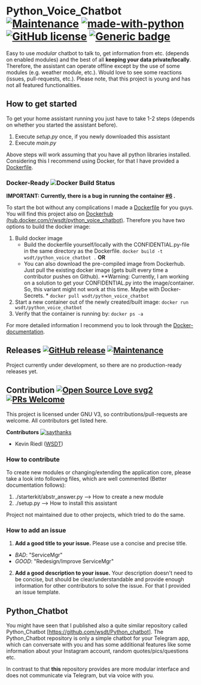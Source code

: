 # Python_Voice_Chatbot [![Maintenance](https://img.shields.io/badge/Maintained%3F-no-red.svg)](https://bitbucket.org/lbesson/ansi-colors) [![made-with-python](https://img.shields.io/badge/Made%20with-Python-1f425f.svg)](https://www.python.org/) [![GitHub license](https://img.shields.io/github/license/wsdt/Python_Voice_Chatbot.svg)](https://github.com/wsdt/Python_Voice_Chatbot/blob/master/LICENSE) [![Generic badge](https://img.shields.io/badge/Docker-Compatible-blue.svg)](https://www.docker.com/)

Easy to use *modular* chatbot to talk to, get information from etc. (depends on enabled modules) and the best of all **keeping your data private/locally**. Therefore, the assistant can operate offline except by the use of some modules (e.g. weather module, etc.). Would love to see some reactions (issues, pull-requests, etc.). Please note, that this project is young and has not all featured functionalities. 

## How to get started
To get your home assistant running you just have to take 1-2 steps (depends on whether you started the assistant before).
1. Execute *setup.py* once, if you newly downloaded this assistant
1. Execute *main.py*

Above steps will work assuming that you have all python libraries installed. Considering this I recommend using Docker, for that I have provided a [Dockerfile](https://github.com/wsdt/Python_Voice_Chatbot/blob/master/Dockerfile).

### Docker-Ready ![Docker Build Status](https://img.shields.io/docker/build/wsdt/python_voice_chatbot.svg)
**IMPORTANT: Currently, there is a bug in running the container [#6](https://github.com/wsdt/Python_Voice_Chatbot/issues/6) .**

To start the bot without any complications I made a [Dockerfile](https://github.com/wsdt/Python_Voice_Chatbot/blob/master/Dockerfile) for you guys. You will find this project also on [Dockerhub (hub.docker.com/r/wsdt/python_voice_chatbot)](https://hub.docker.com/r/wsdt/python_homeassistant). Therefore you have two options to build the docker image: 
1. Build docker image
   - Build the dockerfile yourself/locally with the CONFIDENTIAL.py-file in the same directory as the Dockerfile. 
     ``` docker build -t wsdt/python_voice_chatbot . ```
       **OR**
   - You can also download the pre-compiled image from Dockerhub. Just pull the existing docker image (gets built every time a   contributor pushes on Github). **Warning: Currently, I am working on a solution to get your CONFIDENTIAL.py into the image/container. So, this variant might not work at this time. Maybe with Docker-Secrets. *
     ``` docker pull wsdt/python_voice_chatbot ```
1. Start a new container out of the newly created/built image: 
``` docker run wsdt/python_voice_chatbot ```
1. Verify that the container is running by: 
``` docker ps -a ```

For more detailed information I recommend you to look through the [Docker-documentation](https://docs.docker.com/). 

## Releases [![GitHub release](https://img.shields.io/github/release/wsdt/Python_Voice_Chatbot.svg)](https://GitHub.com/wsdt/Python_Voice_Chatbot/releases/) [![Maintenance](https://img.shields.io/badge/Maintained%3F-yes-green.svg)](https://GitHub.com/wsdt/Python_Voice_Chatbot/graphs/commit-activity)

Project currently under development, so there are no production-ready releases yet. 

## Contribution [![Open Source Love svg2](https://badges.frapsoft.com/os/v2/open-source.svg?v=103)](https://github.com/ellerbrock/open-source-badges/) [![PRs Welcome](https://img.shields.io/badge/PRs-welcome-brightgreen.svg?style=flat-square)](http://makeapullrequest.com)

This project is licensed under GNU V3, so contributions/pull-requests are welcome. All contributors get listed here.  

**Contributors** [![saythanks](https://img.shields.io/badge/say-thanks-ff69b4.svg)](https://saythanks.io/to/kennethreitz)
- Kevin Riedl ([WSDT](https://github.com/wsdt))

### How to contribute
To create new modules or changing/extending the application core, please take a look into following files, which are well commented (Better documentation follows):
1. ./starterkit/abstr_answer.py --> How to create a new module
1. ./setup.py --> How to install this assistant

Project not maintained due to other projects, which tried to do the same. 

### How to add an issue
1. **Add a good title to your issue.** Please use a concise and precise title. 
  * *BAD*: "ServiceMgr"
  * *GOOD*: "Redesign/Improve ServiceMgr"
2. **Add a good description to your issue.** Your description doesn't need to be concise, but should be clear/understandable and provide enough information for other contributors to solve the issue. For that I provided an issue template. 

## Python_Chatbot
You might have seen that I published also a quite similar repository called Python_Chatbot [https://github.com/wsdt/Python_chatbot]. The Python_Chatbot repository is only a simple chatbot for your Telegram app, which can conversate with you and has some additional features like some information about your Instagram account, random quotes/pics/questions etc. 

In contrast to that **this** repository provides are more modular interface and does not communicate via Telegram, but via voice with you. 
